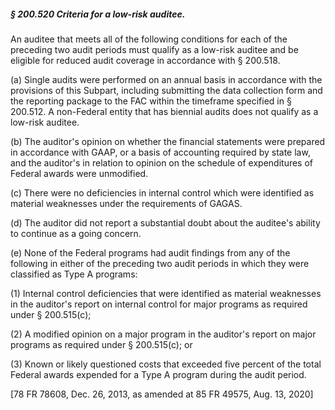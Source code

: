 ##### § 200.520 Criteria for a low-risk auditee. #####

An auditee that meets all of the following conditions for each of the preceding two audit periods must qualify as a low-risk auditee and be eligible for reduced audit coverage in accordance with § 200.518.

(a) Single audits were performed on an annual basis in accordance with the provisions of this Subpart, including submitting the data collection form and the reporting package to the FAC within the timeframe specified in § 200.512. A non-Federal entity that has biennial audits does not qualify as a low-risk auditee.

(b) The auditor's opinion on whether the financial statements were prepared in accordance with GAAP, or a basis of accounting required by state law, and the auditor's in relation to opinion on the schedule of expenditures of Federal awards were unmodified.

(c) There were no deficiencies in internal control which were identified as material weaknesses under the requirements of GAGAS.

(d) The auditor did not report a substantial doubt about the auditee's ability to continue as a going concern.

(e) None of the Federal programs had audit findings from any of the following in either of the preceding two audit periods in which they were classified as Type A programs:

(1) Internal control deficiencies that were identified as material weaknesses in the auditor's report on internal control for major programs as required under § 200.515(c);

(2) A modified opinion on a major program in the auditor's report on major programs as required under § 200.515(c); or

(3) Known or likely questioned costs that exceeded five percent of the total Federal awards expended for a Type A program during the audit period.

[78 FR 78608, Dec. 26, 2013, as amended at 85 FR 49575, Aug. 13, 2020]